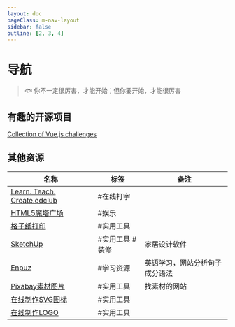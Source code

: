 ```yaml
---
layout: doc
pageClass: m-nav-layout
sidebar: false
outline: [2, 3, 4]
---
```


# 导航

> 🐟 你不一定很厉害，才能开始；但你要开始，才能很厉害

<Nav />

## 有趣的开源项目

[Collection of Vue.js challenges](https://github.com/webfansplz/vuejs-challenges)

## 其他资源

| 名称                                                     | 标签        | 备注              |
| ------------------------------------------------------ | --------- | --------------- |
| [Learn. Teach. Create.edclub](https://www.edclub.com/) | #在线打字     |                 |
| [HTML5魔塔广场](https://h5mota.com/landing.php)            | #娱乐       |                 |
| [格子纸打印](http://gridzzly.com/)                          | #实用工具     |                 |
| [SketchUp]()                                           | #实用工具 #装修 | 家居设计软件          |
| [Enpuz]()                                              | #学习资源     | 英语学习，网站分析句子成分语法 |
| [Pixabay素材图片](https://pixabay.com)                     | #实用工具     | 找素材的网站          |
| [在线制作SVG图标](https://svg.wtf)                           | #实用工具     |                 |
| [在线制作LOGO](https://logofa.st)                          | #实用工具     |                 |







